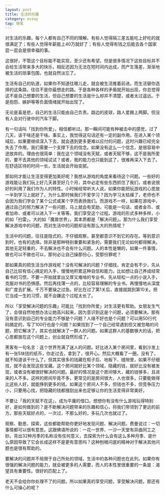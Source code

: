 ```yaml
---
layout: post
title: 生活的乐趣
category: essay
tag: 随笔
---
```


对生活的乐趣，每个人都有自己不同的理解。有些人觉得隔三差五能吃上好吃的就很满足了；有些人觉得年薪能上40万就好了；有些人觉得有钱之后能去各个国家逛一逛会是很幸福的事。

这很好，不管这个目标能不能实现，至少还有希望。但是很多情况下这些目标并不会给生活带来多大的快乐，相反还因为无法在短时间内达成，而产生落差，渐渐地被生活的琐事包围，也就自然淡忘了。

生活有自己的轨道，如果你不知道往哪儿走，就会被生活推着前进。而生活替你选择的这条路，往往不是你最想走的路。于是各种各样的矛盾就开始出现，你总觉得这不是自己想要的生活，但自己想要的生活是什么却并不清楚，或者太过遥远。于是抱怨、嫉妒等等负面情绪就开始出现了。

无论是喜是悲，自己的生活只能由自己负责。路边的皮球，路人爱踢上两脚。但没有人会对行驶中的汽车下脚。

有一句话叫「找到你所爱」，相信都听过。那一瞬间可能有种被击中的感觉，过了几天，该干啥还是干啥。事实上，我觉得这句话还有一定的副作用。在进入某个领域后，如果要继续深入下去，就会遇到更多更难以应付的问题，这时兴趣已经完全失去了作用，我们需要一个支撑下去的信念。如果没有这么一个信念，是很容易中途放弃的。理由也很简单：我在这个领域没有天赋，或者天赋不够，这不是我所爱的，要不去其他的领域试试？或者，我的能力也只能到这了，很难再深入下去了。在舒适区待的时间一长，生活就会开始变腻。

那如何才能让生活变得更加美好呢？我想从游戏的角度来看待这个问题。一些好的游戏能让我们玩上好几天甚至好几个月，其中必定有些东西抓住了我们，或者说很好的利用了我们作为人的特性。小时候经常听大人说，如果你能把玩游戏的心思放一半到学习上就好了。为什么那时候我们不爱学习？因为学习太枯燥了，老师也不会因为我们学会了某个公式或某个字而表扬我们。而游戏不一样，如果在游戏中，通过自己的努力解决了一些问题，马上就会有奖励，可能是一句话、或者金币、或者加命、或者可以进入下一关等等。我们享受这个过程。游戏的形式多种多样，小的如「扫雷」，大的如「魔兽世界」，其本质都是「解决问题」。那为什么我们享受解决游戏中的问题，而对生活中的问题却没有那么大的热情呢？

生活中的问题，往往是隐式的，不仔细观察，甚至都意识不到它的存在。等到意识到时，也有的选择。除非是那种特别重要和紧急的，需要我们无论如何都得解决。其他无足轻重的，不去解决也不会有什么问题。人的本性是懒的，如果一件事情，做也可以不做也可以，那何必让自己操那份心，受那份罪呢？

那如果真的把生活当作游戏呢？没有可解决的问题？仔细找，肯定会有不少，先从自己比较有信心搞定的入手，慢慢地积累这种自信和能力。比如想让自己养成经常看书的习惯，不要一开始就拿出又厚又难啃的专业书，先从轻松一点的小说入手，克服对书的恐惧感。然后再找薄一点的，比较容易理解的专业书。再慢慢地从深度和广度去扩展。千万不要操之过急。好比在过了第1关后，直接就跳到第10关。把它当成一生的习惯，就不会嫌这个过程太长了。

所以「享受解决问题的乐趣」可能比「找到你所爱」对生活更有帮助。女朋友生气了，会很自然地想办法让她高兴起来，因为意识到这是个问题，必须要解决。那有没有意识到自己的专业能力不够是个问题？人缘不好也是个问题？可以用50行代码搞定的，写了100行也是个问题？如果找到了一个自己经常遇到但又被忽略的问题，把它解决了，其实也就解决了一群人的问题。如果这群人的基数够大的话，把心思都放在这个问题上，创业就自然形成了。

黑客有一句名言：这个世界充满了迷人的问题。好比进入某个房间里，看到沙发上有一张5块钱的纸币，你走过去，拿到了，很开心。然后大概看了一圈，没有了， 就不知道该干什么了。但其实很多的钱藏在柜子后、地板下、缝隙里，如果不仔细找，就不会发现这些宝藏。这个房间就好比某个领域，隐藏的钱，就好比没有被发现，或者没有被很好解决的问题。最好的情况是这个房间够大，藏的钱够多，且进来的人不多。这样的房间毕竟不多，更常见的是房间很大，人也很多，只要能做得比这些人好，就能挣到更多的钱。如果这个房间人不多，但钱也不多，但竞争压力小，只要用心找，把隐藏的钱都搜刮出来也足够让你的生活变得非常美好。

不要让「我的天赋不在这」，成为平庸的借口。想想你有没有什么游戏玩得特别好，是如何做到的？是不断解决问题带来的乐趣和信心，将我们带领到了更远的前方。那些天赋好点的，一次过，不那么好的，多玩几次也就过了。

观察、勤思、探索，这些都能帮助你更好地发现问题、解决问题。费曼说过：一切事情都可以很有意思。这跟佛语所说的：一花一世界、一沙一天堂有异曲同工之妙。背出32种月季的名称没有任何意义，去探索为什么会有这么多种月季、是什么原因导致了它会长成这样不是更有意思吗？这种刨根问底的精神对于解决其他问题也是很有帮助的。

要解决的问题并不局限于自己所处的领域，生活中的各种问题也在此列。如果你有很强的解决问题的能力，就会被更多的人需要，而人的本性里很重要的一条是：渴望具有重要性。很好的匹配上了。

老天不会给你你处理不了的问题。所以如果真的享受问题，享受解决问题，那还有什么可操心的呢？
